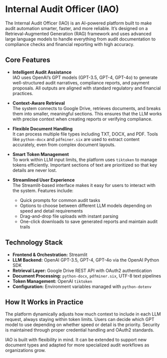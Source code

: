 # Internal Audit Officer (IAO)

The Internal Audit Officer (IAO) is an AI-powered platform built to make audit automation smarter, faster, and more reliable. It’s designed on a Retrieval-Augmented Generation (RAG) framework and uses advanced large language models to handle everything from audit documentation to compliance checks and financial reporting with high accuracy.

## Core Features

- **Intelligent Audit Assistance**  
  IAO uses OpenAI’s GPT models (GPT-3.5, GPT-4, GPT-4o) to generate well-structured audit narratives, compliance reports, and payment proposals. All outputs are aligned with standard regulatory and financial practices.  

- **Context-Aware Retrieval**  
  The system connects to Google Drive, retrieves documents, and breaks them into smaller, meaningful sections. This ensures that the LLM works with precise context when creating reports or verifying compliance.  

- **Flexible Document Handling**  
  It can process multiple file types including TXT, DOCX, and PDF. Tools like `python-docx` and `pdfminer.six` are used to extract content accurately, even from complex document layouts.  

- **Smart Token Management**  
  To work within LLM input limits, the platform uses `tiktoken` to manage tokens efficiently. Important sections of text are prioritized so that key details are never lost.  

- **Streamlined User Experience**  
  The Streamlit-based interface makes it easy for users to interact with the system. Features include:  
  - Quick prompts for common audit tasks  
  - Options to choose between different LLM models depending on speed and detail requirements  
  - Drag-and-drop file uploads with instant parsing  
  - One-click downloads to save generated reports and maintain audit trails  

## Technology Stack

- **Frontend & Orchestration:** Streamlit  
- **LLM Backend:** OpenAI GPT-3.5, GPT-4, GPT-4o via the OpenAI Python SDK  
- **Retrieval Layer:** Google Drive REST API with OAuth2 authentication  
- **Document Processing:** `python-docx`, `pdfminer.six`, UTF-8 text pipelines  
- **Token Management:** OpenAI `tiktoken`  
- **Configuration:** Environment variables managed with `python-dotenv`  

## How It Works in Practice

The platform dynamically adjusts how much context to include in each LLM request, always staying within token limits. Users can decide which GPT model to use depending on whether speed or detail is the priority. Security is maintained through proper credential handling and OAuth2 standards.  

IAO is built with flexibility in mind. It can be extended to support new document types and adapted for more specialized audit workflows as organizations grow.  
